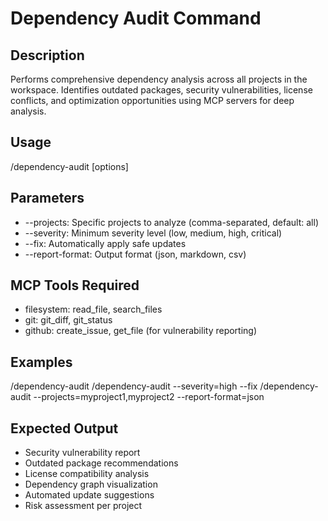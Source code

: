 # Dependency Audit Command

## Description
Performs comprehensive dependency analysis across all projects in the workspace. Identifies outdated packages, security vulnerabilities, license conflicts, and optimization opportunities using MCP servers for deep analysis.

## Usage
/dependency-audit [options]

## Parameters
- --projects: Specific projects to analyze (comma-separated, default: all)
- --severity: Minimum severity level (low, medium, high, critical)
- --fix: Automatically apply safe updates
- --report-format: Output format (json, markdown, csv)

## MCP Tools Required
- filesystem: read_file, search_files
- git: git_diff, git_status
- github: create_issue, get_file (for vulnerability reporting)

## Examples
/dependency-audit
/dependency-audit --severity=high --fix
/dependency-audit --projects=myproject1,myproject2 --report-format=json

## Expected Output
- Security vulnerability report
- Outdated package recommendations
- License compatibility analysis
- Dependency graph visualization
- Automated update suggestions
- Risk assessment per project